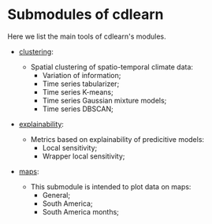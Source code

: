 # Submodules of cdlearn

Here we list the main tools of cdlearn's modules.

- [clustering](./clustering.py):
    - Spatial clustering of spatio-temporal climate data:
        - Variation of information;
        - Time series tabularizer;
        - Time series K-means;
        - Time series Gaussian mixture models;
        - Time series DBSCAN; 
    
- [explainability](./explainability.py):
    - Metrics based on explainability of predicitive models:
        - Local sensitivity;
        - Wrapper local sensitivity;   

- [maps](./maps.py):
    - This submodule is intended to plot data on maps:
        - General;
        - South America;
        - South America months;   